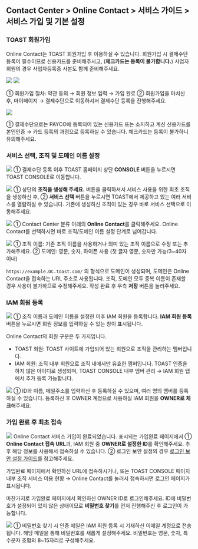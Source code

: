 ## Contact Center > Online Contact > 서비스 가이드 > 서비스 가입 및 기본 설정 

### TOAST 회원가입

Online Contact는 TOAST 회원가입 후 이용하실 수 있습니다. 
회원가입 시 결제수단 등록이 필수이므로 신용카드를 준비해주시고, (**체크카드는 등록이 불가합니다.**) 사업자 회원의 경우 사업자등록증 사본도 함께 준비해주세요.

![](http://static.toastoven.net/prod_contact_center/1.3.1-(1).png)
![](http://static.toastoven.net/prod_contact_center/1.3.1–(2).png)

① 회원가입 절차: 약관 동의 → 회원 정보 입력 → 가입 완료
② 회원가입을 마치신 후, 마이페이지 → 결제수단으로 이동하셔서 결제수단 등록을 진행해주세요.

![](http://static.toastoven.net/prod_contact_center/1.3.1-(3).png)

① 결제수단으로는 PAYCO에 등록되어 있는 신용카드 또는 소지하고 계신 신용카드를 본인인증 → 카드 등록의 과정으로 등록하실 수 있습니다.
체크카드는 등록이 불가하니 유의해주세요.


### 서비스 선택, 조직 및 도메인 이름 설정

![](http://static.toastoven.net/prod_contact_center/1.3.2-(1).png)
① 결제수단 등록 이후 TOAST 홈페이지 상단 **CONSOLE** 버튼을 누르시면 TOAST CONSOLE로 이동합니다. 


![](http://static.toastoven.net/prod_contact_center/1.3.2-(2).png)
① 상단의 **조직을 생성해 주세요.** 버튼을 클릭하셔서 서비스 사용을 위한 최초 조직을 생성하신 후, ② **서비스 선택** 버튼을 누르시면 TOAST에서 제공하고 있는 여러 서비스를 열람하실 수 있습니다. 
기존에 생성하신 조직이 있는 경우 바로 서비스 선택으로 이동해주세요.


![](http://static.toastoven.net/prod_contact_center/1.3.2-(3).png)
① Contact Center 분류 아래의 **Online Contact**를 클릭해주세요. 
Online Contact를 선택하시면 바로 조직/도메인 이름 설정 단계로 넘어갑니다.


![](http://static.toastoven.net/prod_contact_center/1.3.2-(4).png)
① 조직 이름: 기존 조직 이름을 사용하거나 의미 있는 조직 이름으로 수정 또는 추가해주세요.
② 도메인: 영문, 숫자, 하이픈 사용 (첫 글자 영문, 숫자만 가능/3~40자 이내)

`https://example.OC.toast.com/` 의 형식으로 도메인이 생성되며, 도메인은 Online Contact을 접속하는 URL 주소로 사용됩니다.
조직, 도메인 모두 중복 이름이 존재할 경우 사용이 불가하므로 수정해주세요. 작성 완료 후 우측 **저장** 버튼을 눌러주세요.


### IAM 회원 등록
![](http://static.toastoven.net/prod_contact_center/1.3.3-(1).png)
① 조직 이름과 도메인 이름을 설정한 이후 IAM 회원을 등록합니다. **IAM 회원 등록** 버튼을 누르시면 회원 정보를 입력하실 수 있는 창이 표시됩니다.

Online Contact의 회원 구분은 두 가지입니다. 
* TOAST 회원: TOAST 사이트에 가입되어 있는 회원으로 조직을 관리하는 멤버입니다.
* IAM 회원: 조직 내부 회원으로 조직 내에서만 유효한 멤버입니다. TOAST 인증을 하지 않은 아이디로 생성되며, TOAST CONSOLE 내부 멤버 관리 → IAM 회원 탭에서 추가 등록 가능합니다.


![](http://static.toastoven.net/prod_contact_center/1.3.3-(2).png)
① ID와 이름, 메일주소를 입력하신 후 등록하실 수 있으며, 여러 명의 멤버를 등록하실 수 있습니다. 등록하신 후 OWNER 계정으로 사용하실 IAM 회원을 **OWNER로 체크**해주세요.


### 가입 완료 후 최초 접속

![](http://static.toastoven.net/prod_contact_center/1.3.4-(1).png)
Online Contact 서비스 가입이 완료되었습니다. 표시되는 가입완료 페이지에서 
① **Online Contact 접속 URL**과, IAM 회원 중 **OWNER로 설정한 ID**를 확인해주세요. 추후 해당 정보를 사용해서 접속하실 수 있습니다.
② 로그인 보안 설정의 경우 [로그인 보안 설정 가이드](https://docs.toast.com/ko/TOAST/ko/console-guide/#iam)를 참고해주세요. 

가입완료 페이지에서 확인하신 URL에 접속하시거나, 또는 TOAST CONSOLE 페이지 내부 조직 서비스 이용 현황 → Online Contact를 눌러서 접속하시면 로그인 페이지가 표시됩니다. 

마찬가지로 가입완료 페이지에서 확인하신 OWNER ID로 로그인해주세요. ID에 비밀번호가 설정되어 있지 않은 상태이므로 **비밀번호 찾기**를 먼저 진행해주신 후 로그인이 가능합니다.


![](http://static.toastoven.net/prod_contact_center/1.3.4-(2).png)
① 비밀번호 찾기 시 인증 메일은 IAM 회원 등록 시 기재하신 이메일 계정으로 전송됩니다. 해당 메일을 통해 비밀번호를 새롭게 설정해주세요.
비밀번호는 영문, 숫자, 특수문자 조합의 8~15자리로 구성해주세요.
